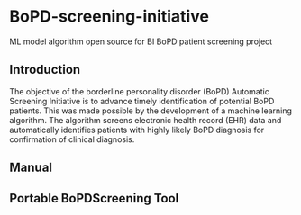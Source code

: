 # BoPD-screening-initiative
ML model algorithm open source for BI BoPD patient screening project
## Introduction
The objective of the borderline personality disorder (BoPD) Automatic Screening Initiative is to advance timely identification of potential BoPD patients. This was made possible by the development of a machine learning algorithm. The algorithm screens electronic health record (EHR) data and automatically identifies patients with highly likely BoPD diagnosis for confirmation of clinical diagnosis.
## Manual

## Portable BoPDScreening Tool
